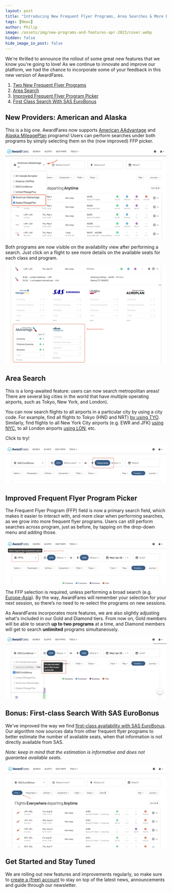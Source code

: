 ```yaml
---
layout: post
title: "Introducing New Frequent Flyer Programs, Area Searches & More Exciting Features"
tags: [News]
author: Philip
image: /assets/img/new-programs-and-features-apr-2023/cover.webp
hidden: false
hide_image_in_post: false
---
```


We're thrilled to announce the rollout of some great new features that we know you're going to love! As we continue to innovate and improve our platform, we had the chance to incorporate some of your feedback in this new version of AwardFares. 

1. [Two New Frequent Flyer Programs](#new-providers-american-and-alaska)
2. [Area Search](#area-search)
3. [Improved Frequent Flyer Program Picker](#improved-frequent-flyer-program-picker)
4. [First Class Search With SAS EuroBonus](#bonus-first-class-search-with-sas-eurobonus)


## New Providers: American and Alaska

This is a big one. AwardFares now supports [American AAdvantage](https://awardfares.com/search?..;z:aadvantage) and [Alaska MileagePlan](https://awardfares.com/search?..;z:alaska) programs! Users can perform searches under both programs by simply selecting them on the (now improved) FFP picker.


<img src="/assets/img/new-programs-and-features-apr-2023/new-features-1a.webp" alt="American AAdvantage and Alaska MileagePlan now available on AwardFares." />


Both programs are now visible on the availability view after performing a search. Just click on a flight to see more details on the available seats for each class and program.


<img src="/assets/img/new-programs-and-features-apr-2023/new-features-1b.webp" alt="Search American AAdvantage and Alaska MileagePlan availability using AwardFares." />


## Area Search




This is a long-awaited feature: users can now search metropolitan areas! There are several big cities in the world that have multiple operating airports, such as Tokyo, New York, and London).

You can now search flights to all airports in a particular city by using a city code. For example, find all flights to Tokyo (HND and NRT) [by using TYO](https://awardfares.com/search?.area:TYO.). Similarly, find flights to all New York City airports (e.g. EWR and JFK) [using NYC](https://awardfares.com/search?.area:NYC.), to all London airports [using LON](https://awardfares.com/search?.area:LON.), etc.

Click to try!


<img src="/assets/img/new-programs-and-features-apr-2023/new-features-2.webp" alt="Search Metropolitan Areas using AwadrFares." />


## Improved Frequent Flyer Program Picker

The Frequent Flyer Program (FFP) field is now a primary search field, which makes it easier to interact with, and more clear when performing searches, as we grow into more frequent flyer programs. Users can still perform searches across program, just as before, by tapping on the drop-down menu and adding those.

 <img src="/assets/img/new-programs-and-features-apr-2023/new-features-3a.webp" alt="New frequent flyer program picker on AwardFares" />


The FFP selection is required, unless performing a broad search (e.g. [Europe-Asia](https://awardfares.com/search?zone:Europe.continent:AS.)). By the way, AwardFares will remember your selection for your next session, so there’s no need to re-select the programs on new sessions.


As AwardFares incorporates more features, we are also slightly adjusting what's included in our Gold and Diamond tiers. From now on, Gold members will be able to search **up to two programs** at a time, and Diamond members will get to search **unlimited** programs simultaneously.

<img src="/assets/img/new-programs-and-features-apr-2023/new-features-3b.webp" alt="Search limits on AwardFares Gold and Diamond (April 2023)." />



## Bonus: First-class Search With SAS EuroBonus

We've improved the way we find [first-class availability with SAS EuroBonus](https://awardfares.com/search?..;c:first;z:eurobonus). Our algorithm now sources data from other frequent flyer programs to better estimate the number of available seats, when that information is not directly available from SAS. 

*Note: keep in mind that the estimation is informative and does not guarantee available seats.*

<img src="/assets/img/new-programs-and-features-apr-2023/new-features-4.webp" alt="New First-class Search Using SAS EuroBonus Points." />


## Get Started and Stay Tuned

We are rolling out new features and improvements regularly, so make sure to [create a (free) account](https://awardfares.com/signup) to stay on top of the latest news, announcements and guide through our newsletter.
